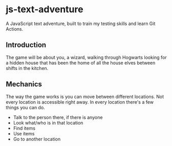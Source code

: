 # js-text-adventure

A JavaScript text adventure, built to train my testing skills and learn Git Actions.

## Introduction

The game will be about you, a wizard, walking through Hogwarts looking for a hidden house that has been the home of all the house elves between shifts in the kitchen.

## Mechanics

The way the game works is you can move between different locations. Not every location is accessible right away. In every location there's a few things you can do.

- Talk to the person there, if there is anyone
- Look what/who is in that location
- Find items
- Use items
- Go to another location
